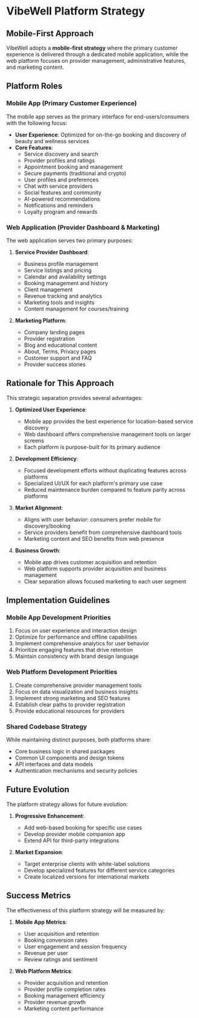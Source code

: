 # VibeWell Platform Strategy

## Mobile-First Approach

VibeWell adopts a **mobile-first strategy** where the primary customer experience is delivered through a dedicated mobile application, while the web platform focuses on provider management, administrative features, and marketing content.

## Platform Roles

### Mobile App (Primary Customer Experience)

The mobile app serves as the primary interface for end-users/consumers with the following focus:

- **User Experience**: Optimized for on-the-go booking and discovery of beauty and wellness services
- **Core Features**:
  - Service discovery and search
  - Provider profiles and ratings
  - Appointment booking and management
  - Secure payments (traditional and crypto)
  - User profiles and preferences
  - Chat with service providers
  - Social features and community
  - AI-powered recommendations
  - Notifications and reminders
  - Loyalty program and rewards

### Web Application (Provider Dashboard & Marketing)

The web application serves two primary purposes:

1. **Service Provider Dashboard**:
   - Business profile management
   - Service listings and pricing
   - Calendar and availability settings
   - Booking management and history
   - Client management
   - Revenue tracking and analytics
   - Marketing tools and insights
   - Content management for courses/training

2. **Marketing Platform**:
   - Company landing pages
   - Provider registration
   - Blog and educational content
   - About, Terms, Privacy pages
   - Customer support and FAQ
   - Provider success stories

## Rationale for This Approach

This strategic separation provides several advantages:

1. **Optimized User Experience**:
   - Mobile app provides the best experience for location-based service discovery
   - Web dashboard offers comprehensive management tools on larger screens
   - Each platform is purpose-built for its primary audience

2. **Development Efficiency**:
   - Focused development efforts without duplicating features across platforms
   - Specialized UI/UX for each platform's primary use case
   - Reduced maintenance burden compared to feature parity across platforms

3. **Market Alignment**:
   - Aligns with user behavior: consumers prefer mobile for discovery/booking
   - Service providers benefit from comprehensive dashboard tools
   - Marketing content and SEO benefits from web presence

4. **Business Growth**:
   - Mobile app drives customer acquisition and retention
   - Web platform supports provider acquisition and business management
   - Clear separation allows focused marketing to each user segment

## Implementation Guidelines

### Mobile App Development Priorities

1. Focus on user experience and interaction design
2. Optimize for performance and offline capabilities
3. Implement comprehensive analytics for user behavior
4. Prioritize engaging features that drive retention
5. Maintain consistency with brand design language

### Web Platform Development Priorities

1. Create comprehensive provider management tools
2. Focus on data visualization and business insights
3. Implement strong marketing and SEO features
4. Establish clear paths to provider registration
5. Provide educational resources for providers

### Shared Codebase Strategy

While maintaining distinct purposes, both platforms share:

- Core business logic in shared packages
- Common UI components and design tokens
- API interfaces and data models
- Authentication mechanisms and security policies

## Future Evolution

The platform strategy allows for future evolution:

1. **Progressive Enhancement**:
   - Add web-based booking for specific use cases
   - Develop provider mobile companion app
   - Extend API for third-party integrations

2. **Market Expansion**:
   - Target enterprise clients with white-label solutions
   - Develop specialized features for different service categories
   - Create localized versions for international markets

## Success Metrics

The effectiveness of this platform strategy will be measured by:

1. **Mobile App Metrics**:
   - User acquisition and retention
   - Booking conversion rates
   - User engagement and session frequency
   - Revenue per user
   - Review ratings and sentiment

2. **Web Platform Metrics**:
   - Provider acquisition and retention
   - Provider profile completion rates
   - Booking management efficiency
   - Provider revenue growth
   - Marketing content performance 